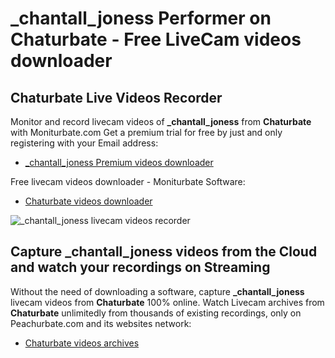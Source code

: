 # _chantall_joness Performer on Chaturbate - Free LiveCam videos downloader

## Chaturbate Live Videos Recorder

Monitor and record livecam videos of **_chantall_joness** from **Chaturbate** with Moniturbate.com
Get a premium trial for free by just and only registering with your Email address:
* [_chantall_joness Premium videos downloader](https://moniturbate.com/request-demo-licence-key.html)

Free livecam videos downloader - Moniturbate Software:
* [Chaturbate videos downloader](https://moniturbate.com/moniturbate-download-software.html)

![_chantall_joness livecam videos recorder](https://peachurnet.com/templates/moniturbate-software.png)


## Capture _chantall_joness videos from the Cloud and watch your recordings on Streaming

Without the need of downloading a software, capture **_chantall_joness** livecam videos from **Chaturbate** 100% online.
Watch Livecam archives from **Chaturbate** unlimitedly from thousands of existing recordings, only on Peachurbate.com and its websites network:
* [Chaturbate videos archives](https://peachurnet.com/)